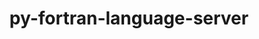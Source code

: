 ---
title: "py-fortran-language-server"
layout: cache
categories: [package, develop]
meta: {"compilers": ["gcc@10.5.0", "gcc@13.3.0", "gcc@14.2.0"], "num_specs": 50, "num_specs_by_stack": {"developer-tools-aarch64-linux-gnu": 16, "developer-tools-darwin": 18, "developer-tools-x86_64_v3-linux-gnu": 16, "root": 50}, "oss": ["centos7", "rhel8", "sequoia"], "platforms": ["darwin", "linux"], "stacks": ["developer-tools-aarch64-linux-gnu", "developer-tools-darwin", "developer-tools-x86_64_v3-linux-gnu", "root"], "targets": ["aarch64", "x86_64_v3"], "versions": ["1.12.0"]}
spec_details: [{"compiler": "gcc@10.5.0", "hash": "2conmul4v5qhhtdl3nt7dnobknq2ef2y", "os": "centos7", "platform": "linux", "size": "-", "stacks": ["developer-tools-x86_64_v3-linux-gnu", "root"], "target": "x86_64_v3", "variants": ["build_system=python_pip"], "versions": ["1.12.0"]}, {"compiler": "gcc@14.2.0", "hash": "2pztqhswoitm6ywewoly575ejjkm32ev", "os": "sequoia", "platform": "darwin", "size": "-", "stacks": ["developer-tools-darwin", "root"], "target": "aarch64", "variants": ["build_system=python_pip"], "versions": ["1.12.0"]}, {"compiler": "gcc@10.5.0", "hash": "33jgwqd2v7b6hnoeif5koxddfnrothad", "os": "centos7", "platform": "linux", "size": "-", "stacks": ["developer-tools-x86_64_v3-linux-gnu", "root"], "target": "x86_64_v3", "variants": ["build_system=python_pip"], "versions": ["1.12.0"]}, {"compiler": "gcc@14.2.0", "hash": "4ag3se3i6fshnhcdyk3wqgooya4laffd", "os": "sequoia", "platform": "darwin", "size": "-", "stacks": ["developer-tools-darwin", "root"], "target": "aarch64", "variants": ["build_system=python_pip"], "versions": ["1.12.0"]}, {"compiler": "gcc@10.5.0", "hash": "4h4giqjqlu55237h6vbaznqojcbvxwz6", "os": "centos7", "platform": "linux", "size": "-", "stacks": ["developer-tools-x86_64_v3-linux-gnu", "root"], "target": "x86_64_v3", "variants": ["build_system=python_pip"], "versions": ["1.12.0"]}, {"compiler": "gcc@13.3.0", "hash": "6mvbv5liqz5taxn33dse3jpztu2yby6w", "os": "rhel8", "platform": "linux", "size": "-", "stacks": ["developer-tools-aarch64-linux-gnu", "root"], "target": "aarch64", "variants": ["build_system=python_pip"], "versions": ["1.12.0"]}, {"compiler": "gcc@13.3.0", "hash": "6q47urf355lqbdrkvsdgfeyiuvnj3mcp", "os": "rhel8", "platform": "linux", "size": "-", "stacks": ["developer-tools-aarch64-linux-gnu", "root"], "target": "aarch64", "variants": ["build_system=python_pip"], "versions": ["1.12.0"]}, {"compiler": "gcc@10.5.0", "hash": "6u24rgjvr2eriwomb5vv3jmukoodprvu", "os": "centos7", "platform": "linux", "size": "-", "stacks": ["developer-tools-x86_64_v3-linux-gnu", "root"], "target": "x86_64_v3", "variants": ["build_system=python_pip"], "versions": ["1.12.0"]}, {"compiler": "gcc@13.3.0", "hash": "ahfax7mkvekordjilgbgxcxlq3m64hg6", "os": "rhel8", "platform": "linux", "size": "-", "stacks": ["developer-tools-aarch64-linux-gnu", "root"], "target": "aarch64", "variants": ["build_system=python_pip"], "versions": ["1.12.0"]}, {"compiler": "gcc@13.3.0", "hash": "bh552vtz4tyxxeamvip4qtxjvenxal7c", "os": "rhel8", "platform": "linux", "size": "-", "stacks": ["developer-tools-aarch64-linux-gnu", "root"], "target": "aarch64", "variants": ["build_system=python_pip"], "versions": ["1.12.0"]}, {"compiler": "gcc@10.5.0", "hash": "dhmpdzqn3afniceksa6i3kz6yvzpv3xb", "os": "centos7", "platform": "linux", "size": "-", "stacks": ["developer-tools-x86_64_v3-linux-gnu", "root"], "target": "x86_64_v3", "variants": ["build_system=python_pip"], "versions": ["1.12.0"]}, {"compiler": "gcc@14.2.0", "hash": "dsqbfm3bjo2nn44tojb2t6w7m4hi64bg", "os": "sequoia", "platform": "darwin", "size": "-", "stacks": ["developer-tools-darwin", "root"], "target": "aarch64", "variants": ["build_system=python_pip"], "versions": ["1.12.0"]}, {"compiler": "gcc@14.2.0", "hash": "feomdybisne4xuaubmmfrhhwnp4gl43z", "os": "sequoia", "platform": "darwin", "size": "-", "stacks": ["developer-tools-darwin", "root"], "target": "aarch64", "variants": ["build_system=python_pip"], "versions": ["1.12.0"]}, {"compiler": "gcc@14.2.0", "hash": "fheswa2zx4g7enxrwcr7cwb7dh56z7u2", "os": "sequoia", "platform": "darwin", "size": "-", "stacks": ["developer-tools-darwin", "root"], "target": "aarch64", "variants": ["build_system=python_pip"], "versions": ["1.12.0"]}, {"compiler": "gcc@10.5.0", "hash": "fhuomtrqbyd3j6ov6lgh2yygu7wn525e", "os": "centos7", "platform": "linux", "size": "-", "stacks": ["developer-tools-x86_64_v3-linux-gnu", "root"], "target": "x86_64_v3", "variants": ["build_system=python_pip"], "versions": ["1.12.0"]}, {"compiler": "gcc@10.5.0", "hash": "fi2yrarwpshyguqjaqh5qy6yaswg4gj6", "os": "centos7", "platform": "linux", "size": "-", "stacks": ["developer-tools-x86_64_v3-linux-gnu", "root"], "target": "x86_64_v3", "variants": ["build_system=python_pip"], "versions": ["1.12.0"]}, {"compiler": "gcc@10.5.0", "hash": "gaoskg5gn3lhxj7puuudhcjvmce5bxqo", "os": "centos7", "platform": "linux", "size": "-", "stacks": ["developer-tools-x86_64_v3-linux-gnu", "root"], "target": "x86_64_v3", "variants": ["build_system=python_pip"], "versions": ["1.12.0"]}, {"compiler": "gcc@10.5.0", "hash": "gn2f53zdagiryg4tbtziwfxsj7ngsiao", "os": "centos7", "platform": "linux", "size": "-", "stacks": ["developer-tools-x86_64_v3-linux-gnu", "root"], "target": "x86_64_v3", "variants": ["build_system=python_pip"], "versions": ["1.12.0"]}, {"compiler": "gcc@13.3.0", "hash": "hoewttdvaobkar6et3fvecobis55744u", "os": "rhel8", "platform": "linux", "size": "-", "stacks": ["developer-tools-aarch64-linux-gnu", "root"], "target": "aarch64", "variants": ["build_system=python_pip"], "versions": ["1.12.0"]}, {"compiler": "gcc@10.5.0", "hash": "jqz33vttq3snkw3beavhq7pvvurujd6v", "os": "centos7", "platform": "linux", "size": "-", "stacks": ["developer-tools-x86_64_v3-linux-gnu", "root"], "target": "x86_64_v3", "variants": ["build_system=python_pip"], "versions": ["1.12.0"]}, {"compiler": "gcc@13.3.0", "hash": "k3psale4u3wok5ythwvzfftj4v4maabu", "os": "rhel8", "platform": "linux", "size": "-", "stacks": ["developer-tools-aarch64-linux-gnu", "root"], "target": "aarch64", "variants": ["build_system=python_pip"], "versions": ["1.12.0"]}, {"compiler": "gcc@13.3.0", "hash": "k7lkxjulrvs2e73ctnz4l5pmdi4bfnib", "os": "rhel8", "platform": "linux", "size": "-", "stacks": ["developer-tools-aarch64-linux-gnu", "root"], "target": "aarch64", "variants": ["build_system=python_pip"], "versions": ["1.12.0"]}, {"compiler": "gcc@14.2.0", "hash": "lemytk4oaktq4vlhga7cbh6gmdym2njy", "os": "sequoia", "platform": "darwin", "size": "-", "stacks": ["developer-tools-darwin", "root"], "target": "aarch64", "variants": ["build_system=python_pip"], "versions": ["1.12.0"]}, {"compiler": "gcc@13.3.0", "hash": "leokp22z2fw242lghpr3vjktew3psjb5", "os": "rhel8", "platform": "linux", "size": "-", "stacks": ["developer-tools-aarch64-linux-gnu", "root"], "target": "aarch64", "variants": ["build_system=python_pip"], "versions": ["1.12.0"]}, {"compiler": "gcc@13.3.0", "hash": "lewddv7vpag4xrh76nblnpqgfwjv477u", "os": "rhel8", "platform": "linux", "size": "-", "stacks": ["developer-tools-aarch64-linux-gnu", "root"], "target": "aarch64", "variants": ["build_system=python_pip"], "versions": ["1.12.0"]}, {"compiler": "gcc@13.3.0", "hash": "mnofilgk3p65qri23nhqrkstbk6sdezy", "os": "rhel8", "platform": "linux", "size": "-", "stacks": ["developer-tools-aarch64-linux-gnu", "root"], "target": "aarch64", "variants": ["build_system=python_pip"], "versions": ["1.12.0"]}, {"compiler": "gcc@14.2.0", "hash": "n7p6v2nuiu7byo6eeijyhiyvhzwxcw5h", "os": "sequoia", "platform": "darwin", "size": "-", "stacks": ["developer-tools-darwin", "root"], "target": "aarch64", "variants": ["build_system=python_pip"], "versions": ["1.12.0"]}, {"compiler": "gcc@13.3.0", "hash": "nd3hj662lputl6jabmdw6z3dk4r2dww5", "os": "rhel8", "platform": "linux", "size": "-", "stacks": ["developer-tools-aarch64-linux-gnu", "root"], "target": "aarch64", "variants": ["build_system=python_pip"], "versions": ["1.12.0"]}, {"compiler": "gcc@14.2.0", "hash": "nhbrpyyl6vb3okrhrcqodjni6njhssrk", "os": "sequoia", "platform": "darwin", "size": "-", "stacks": ["developer-tools-darwin", "root"], "target": "aarch64", "variants": ["build_system=python_pip"], "versions": ["1.12.0"]}, {"compiler": "gcc@14.2.0", "hash": "o4duanopi4hfuon43us6ze6kbxlgfxnl", "os": "sequoia", "platform": "darwin", "size": "-", "stacks": ["developer-tools-darwin", "root"], "target": "aarch64", "variants": ["build_system=python_pip"], "versions": ["1.12.0"]}, {"compiler": "gcc@10.5.0", "hash": "o5phsnrsmbsj3ossaueki55yvkisrp5o", "os": "centos7", "platform": "linux", "size": "-", "stacks": ["developer-tools-x86_64_v3-linux-gnu", "root"], "target": "x86_64_v3", "variants": ["build_system=python_pip"], "versions": ["1.12.0"]}, {"compiler": "gcc@10.5.0", "hash": "pebg33bz2mwfsg77diqyg4432yqu3ina", "os": "centos7", "platform": "linux", "size": "-", "stacks": ["developer-tools-x86_64_v3-linux-gnu", "root"], "target": "x86_64_v3", "variants": ["build_system=python_pip"], "versions": ["1.12.0"]}, {"compiler": "gcc@14.2.0", "hash": "qe36jyfm5uo56jfz2rmbcvxgxzwneohe", "os": "sequoia", "platform": "darwin", "size": "-", "stacks": ["developer-tools-darwin", "root"], "target": "aarch64", "variants": ["build_system=python_pip"], "versions": ["1.12.0"]}, {"compiler": "gcc@13.3.0", "hash": "qj37v5fxbt4ik7ea5qu6n2xfhofl7rrj", "os": "rhel8", "platform": "linux", "size": "-", "stacks": ["developer-tools-aarch64-linux-gnu", "root"], "target": "aarch64", "variants": ["build_system=python_pip"], "versions": ["1.12.0"]}, {"compiler": "gcc@14.2.0", "hash": "sbarr7k6wgd3v3ikcik3csvgqxgdk3gt", "os": "sequoia", "platform": "darwin", "size": "-", "stacks": ["developer-tools-darwin", "root"], "target": "aarch64", "variants": ["build_system=python_pip"], "versions": ["1.12.0"]}, {"compiler": "gcc@14.2.0", "hash": "thxgatdlqlp66ctxvh24edihejjwh5ad", "os": "sequoia", "platform": "darwin", "size": "-", "stacks": ["developer-tools-darwin", "root"], "target": "aarch64", "variants": ["build_system=python_pip"], "versions": ["1.12.0"]}, {"compiler": "gcc@10.5.0", "hash": "tv2hvt6djdv77442ltlpcfqugczcg453", "os": "centos7", "platform": "linux", "size": "-", "stacks": ["developer-tools-x86_64_v3-linux-gnu", "root"], "target": "x86_64_v3", "variants": ["build_system=python_pip"], "versions": ["1.12.0"]}, {"compiler": "gcc@13.3.0", "hash": "uzy6cdjkp6ms6sjkk2orflorggz3qw4z", "os": "rhel8", "platform": "linux", "size": "-", "stacks": ["developer-tools-aarch64-linux-gnu", "root"], "target": "aarch64", "variants": ["build_system=python_pip"], "versions": ["1.12.0"]}, {"compiler": "gcc@14.2.0", "hash": "vgfvanc5da2i7aq6s7yedd5ygfaz6ozc", "os": "sequoia", "platform": "darwin", "size": "-", "stacks": ["developer-tools-darwin", "root"], "target": "aarch64", "variants": ["build_system=python_pip"], "versions": ["1.12.0"]}, {"compiler": "gcc@13.3.0", "hash": "vvnbok7pz2zgst4m2secsi3iswl22hun", "os": "rhel8", "platform": "linux", "size": "-", "stacks": ["developer-tools-aarch64-linux-gnu", "root"], "target": "aarch64", "variants": ["build_system=python_pip"], "versions": ["1.12.0"]}, {"compiler": "gcc@14.2.0", "hash": "vyg53jtcup6plh3rpibuaurgfnmako6z", "os": "sequoia", "platform": "darwin", "size": "-", "stacks": ["developer-tools-darwin", "root"], "target": "aarch64", "variants": ["build_system=python_pip"], "versions": ["1.12.0"]}, {"compiler": "gcc@13.3.0", "hash": "w7jpqim3paluvqy4r4klitg37vslvcyp", "os": "rhel8", "platform": "linux", "size": "-", "stacks": ["developer-tools-aarch64-linux-gnu", "root"], "target": "aarch64", "variants": ["build_system=python_pip"], "versions": ["1.12.0"]}, {"compiler": "gcc@14.2.0", "hash": "x534duqpz3nuohb2sbuks6kgam73rs4i", "os": "sequoia", "platform": "darwin", "size": "-", "stacks": ["developer-tools-darwin", "root"], "target": "aarch64", "variants": ["build_system=python_pip"], "versions": ["1.12.0"]}, {"compiler": "gcc@10.5.0", "hash": "xbbbhznoendplty66ypegoifm2gnwfdg", "os": "centos7", "platform": "linux", "size": "-", "stacks": ["developer-tools-x86_64_v3-linux-gnu", "root"], "target": "x86_64_v3", "variants": ["build_system=python_pip"], "versions": ["1.12.0"]}, {"compiler": "gcc@10.5.0", "hash": "xel3ttgvowxkkrcub627jtuvfevohvgr", "os": "centos7", "platform": "linux", "size": "-", "stacks": ["developer-tools-x86_64_v3-linux-gnu", "root"], "target": "x86_64_v3", "variants": ["build_system=python_pip"], "versions": ["1.12.0"]}, {"compiler": "gcc@14.2.0", "hash": "ydjtocbwfgvdn4ywhuftptrfvx7iqxmp", "os": "sequoia", "platform": "darwin", "size": "-", "stacks": ["developer-tools-darwin", "root"], "target": "aarch64", "variants": ["build_system=python_pip"], "versions": ["1.12.0"]}, {"compiler": "gcc@13.3.0", "hash": "ypzaux3xhffwzvmnou547dcfdolg3l77", "os": "rhel8", "platform": "linux", "size": "-", "stacks": ["developer-tools-aarch64-linux-gnu", "root"], "target": "aarch64", "variants": ["build_system=python_pip"], "versions": ["1.12.0"]}, {"compiler": "gcc@10.5.0", "hash": "zu3t56cxkfnrwpluobqtan7mmpuavy3h", "os": "centos7", "platform": "linux", "size": "-", "stacks": ["developer-tools-x86_64_v3-linux-gnu", "root"], "target": "x86_64_v3", "variants": ["build_system=python_pip"], "versions": ["1.12.0"]}, {"compiler": "gcc@14.2.0", "hash": "zwanty6pvuvs3fccoyakugebwo2qqyj4", "os": "sequoia", "platform": "darwin", "size": "-", "stacks": ["developer-tools-darwin", "root"], "target": "aarch64", "variants": ["build_system=python_pip"], "versions": ["1.12.0"]}, {"compiler": "gcc@14.2.0", "hash": "zxld6ljfd37v6gzztwrensmbbce7h3m4", "os": "sequoia", "platform": "darwin", "size": "-", "stacks": ["developer-tools-darwin", "root"], "target": "aarch64", "variants": ["build_system=python_pip"], "versions": ["1.12.0"]}]
---